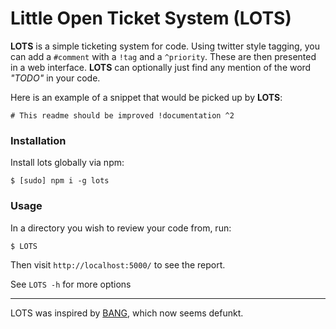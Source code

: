 # Little Open Ticket System (LOTS)

**LOTS** is a simple ticketing system for code. Using twitter style tagging, you can add a `#comment` with a `!tag` and a `^priority`. These are then presented in a web interface. **LOTS** can optionally just find any mention of the word _"TODO"_ in your code.

Here is an example of a snippet that would be picked up by **LOTS**:

    # This readme should be improved !documentation ^2

### Installation

Install lots globally via npm:

    $ [sudo] npm i -g lots


### Usage

In a directory you wish to review your code from, run:

    $ LOTS

Then visit `http://localhost:5000/` to see the report.

See `LOTS -h` for more options


---

LOTS was inspired by [BANG](http://www.thecodebase.com/bang/), which now seems defunkt.
